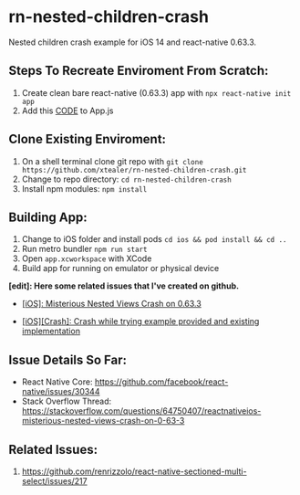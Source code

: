# rn-nested-children-crash

Nested children crash example for iOS 14 and react-native 0.63.3.

## Steps To Recreate Enviroment From Scratch:
 1. Create clean bare react-native (0.63.3) app with `npx react-native init app`
 2. Add this [CODE][2] to App.js

## Clone Existing Enviroment:
 1. On a shell terminal clone git repo with `git clone https://github.com/xtealer/rn-nested-children-crash.git`
 2. Change to repo directory: `cd rn-nested-children-crash`
 3. Install npm modules: `npm install`

## Building App:
 1. Change to iOS folder and install pods `cd ios && pod install && cd ..`
 2. Run metro bundler `npm run start`
 3. Open `app.xcworkspace` with XCode
 4. Build app for running on emulator or physical device

**[edit]: Here some related issues that I've created on github.**

- [[iOS]: Misterious Nested Views Crash on 0.63.3][3]
- [[iOS][Crash]: Crash while trying example provided and existing implementation][4]


  [1]: https://i.stack.imgur.com/kSIC8.png
  [2]: https://github.com/xtealer/rn-nested-children-crash/blob/master/App.js
  [3]: https://github.com/facebook/react-native/issues/30344
  [4]: https://github.com/renrizzolo/react-native-sectioned-multi-select/issues/217

## Issue Details So Far: 
 - React Native Core: https://github.com/facebook/react-native/issues/30344
 - Stack Overflow Thread: https://stackoverflow.com/questions/64750407/reactnativeios-misterious-nested-views-crash-on-0-63-3

## Related Issues:

1. https://github.com/renrizzolo/react-native-sectioned-multi-select/issues/217
